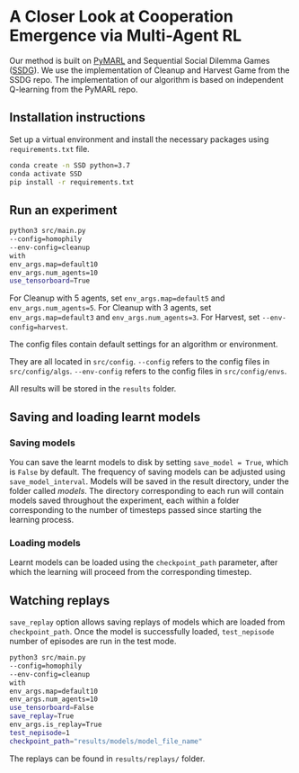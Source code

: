 # A Closer Look at Cooperation Emergence via Multi-Agent RL

Our method is built on [PyMARL](https://github.com/oxwhirl/pymarl) and Sequential Social Dilemma Games ([SSDG](https://github.com/eugenevinitsky/sequential_social_dilemma_games)). We use the implementation of Cleanup and Harvest Game from the SSDG repo. The implementation of our algorithm is based on independent Q-learning from the PyMARL repo.


## Installation instructions

Set up a virtual environment and install the necessary packages using `requirements.txt` file.

```bash
conda create -n SSD python=3.7
conda activate SSD
pip install -r requirements.txt
```

## Run an experiment 

```bash
python3 src/main.py 
--config=homophily 
--env-config=cleanup 
with 
env_args.map=default10
env_args.num_agents=10
use_tensorboard=True 
```

For Cleanup with 5 agents, set `env_args.map=default5` and `env_args.num_agents=5`.
For Cleanup with 3 agents, set `env_args.map=default3` and `env_args.num_agents=3`.
For Harvest, set `--env-config=harvest`.

The config files contain default settings for an algorithm or environment. 

They are all located in `src/config`.
`--config` refers to the config files in `src/config/algs`.
`--env-config` refers to the config files in `src/config/envs`.

All results will be stored in the `results` folder.

## Saving and loading learnt models

### Saving models

You can save the learnt models to disk by setting `save_model = True`, which is `False` by default. The frequency of saving models can be adjusted using `save_model_interval`. Models will be saved in the result directory, under the folder called *models*. The directory corresponding to each run will contain models saved throughout the experiment, each within a folder corresponding to the number of timesteps passed since starting the learning process.

### Loading models

Learnt models can be loaded using the `checkpoint_path` parameter, after which the learning will proceed from the corresponding timestep. 

## Watching replays

`save_replay` option allows saving replays of models which are loaded from `checkpoint_path`. Once the model is successfully loaded, `test_nepisode` number of episodes are run in the test mode. 

```bash
python3 src/main.py 
--config=homophily 
--env-config=cleanup 
with 
env_args.map=default10
env_args.num_agents=10
use_tensorboard=False 
save_replay=True 
env_args.is_replay=True 
test_nepisode=1 
checkpoint_path="results/models/model_file_name"
```

The replays can be found in `results/replays/` folder.

